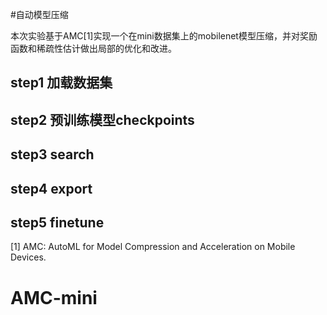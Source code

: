 #自动模型压缩

本次实验基于AMC[1]实现一个在mini数据集上的mobilenet模型压缩，并对奖励函数和稀疏性估计做出局部的优化和改进。

## step1 加载数据集

## step2 预训练模型checkpoints

## step3 search

## step4 export

## step5 finetune

[1] AMC: AutoML for Model Compression and Acceleration on Mobile Devices.
# AMC-mini
